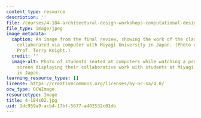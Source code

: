 ```yaml
---
content_type: resource
description: ''
file: /courses/4-184-architectural-design-workshops-computational-design-for-housing-spring-2002/1dc959a9acb417bf5677a403532c01db_4-184s02.jpg
file_type: image/jpeg
image_metadata:
  caption: An image from the final review, showing the work of the class and how they
    collaborated via computer with Miyagi University in Japan. (Photo courtesy of
    Prof. Terry Knight.)
  credit: ''
  image-alt: Photo of students seated at computers while watching a projected computer
    screen displaying their collaborative work with students at Miyagi University
    in Japan.
learning_resource_types: []
license: https://creativecommons.org/licenses/by-nc-sa/4.0/
ocw_type: OCWImage
resourcetype: Image
title: 4-184s02.jpg
uid: 1dc959a9-acb4-17bf-5677-a403532c01db
---
```

